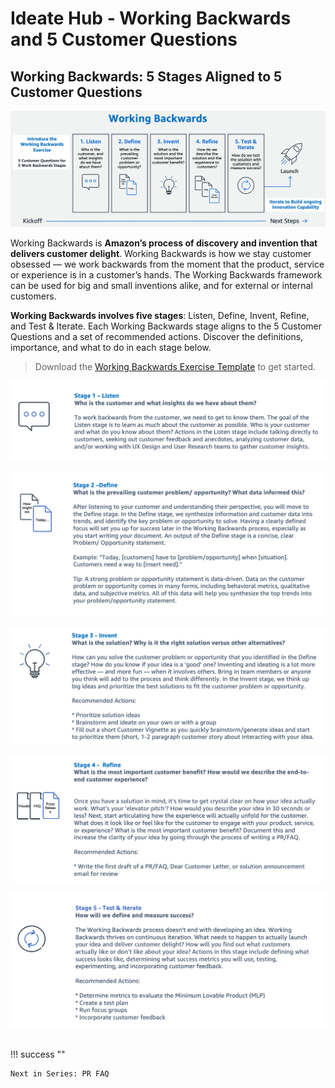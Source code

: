 # Ideate Hub - Working Backwards and 5 Customer Questions

## Working Backwards: 5 Stages Aligned to 5 Customer Questions

![WB Video](/../../../resources/images/WB.png)

Working Backwards is **Amazon’s process of discovery and invention that delivers customer delight**. Working Backwards is how we stay customer obsessed — we work backwards from the moment that the product, service or experience is in a customer’s hands. The Working Backwards framework can be used for big and small inventions alike, and for external or internal customers.

**Working Backwards involves five stages**: Listen, Define, Invent, Refine, and Test & Iterate. Each Working Backwards stage aligns to the 5 Customer Questions and a set of recommended actions. Discover the definitions, importance, and what to do in each stage below.

> Download the [Working Backwards Exercise Template](https://amazon.awsapps.com/workdocs-beta/index.html#/document/0bae7077de4b09a830bb262ced2745451ac1806aceac633b307b066c53168305) to get started.

![Ideate Stage 1](/../../../resources/images/ideate-stage1.png)

![Ideate Stage 2](/../../../resources/images/ideate-stage2.png)

![Ideate Stage 3](/../../../resources/images/ideate-stage3.png)

![Ideate Stage 4](/../../../resources/images/ideate-stage4.png)

![Ideate Stage 5](/../../../resources/images/ideate-stage5.png)

<br>
!!! success ""

    Next in Series: PR FAQ
<br>
